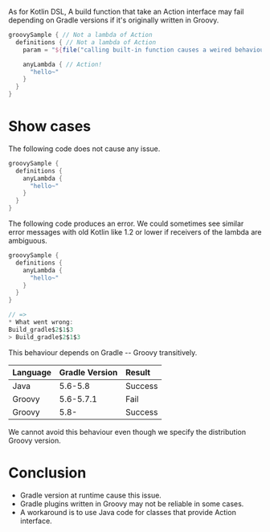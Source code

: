 As for Kotlin DSL, A build function that take an Action interface may fail depending on Gradle versions if it's originally written in Groovy.

```gradle
groovySample { // Not a lambda of Action
  definitions { // Not a lambda of Action
    param = "${file("calling built-in function causes a weired behaviour!")}"

    anyLambda { // Action!
      "hello~"
    }
  }
}
```

# Show cases

The following code does not cause any issue.

```gradle
groovySample {
  definitions {
    anyLambda {
      "hello~"
    }
  }
}
```

The following code produces an error. We could sometimes see similar error messages with old Kotlin like 1.2 or lower if receivers of the lambda are ambiguous.

```gradle
groovySample {
  definitions {
    anyLambda {
      "hello~"
    }
  }
}

// =>
* What went wrong:
Build_gradle$2$1$3
> Build_gradle$2$1$3
```

This behaviour depends on Gradle -- Groovy transitively.

| Language | Gradle Version | Result |
|:---|:---|:---|
| Java | 5.6-5.8 | Success |
| Groovy | 5.6-5.7.1 | Fail |
| Groovy | 5.8- | Success |

We cannot avoid this behaviour even though we specify the distribution Groovy version.

# Conclusion

- Gradle version at runtime cause this issue.
- Gradle plugins written in Groovy may not be reliable in some cases.
- A workaround is to use Java code for classes that provide Action interface.
